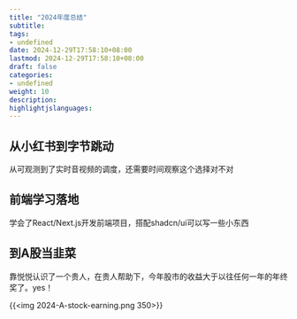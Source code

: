 ```yaml
---
title: "2024年度总结"
subtitle:
tags: 
- undefined
date: 2024-12-29T17:58:10+08:00
lastmod: 2024-12-29T17:58:10+08:00
draft: false
categories: 
- undefined
weight: 10
description:
highlightjslanguages:
---
```


<!-- more -->

## 从小红书到字节跳动

从可观测到了实时音视频的调度，还需要时间观察这个选择对不对

## 前端学习落地

学会了React/Next.js开发前端项目，搭配shadcn/ui可以写一些小东西

## 到A股当韭菜

靠悦悦认识了一个贵人，在贵人帮助下，今年股市的收益大于以往任何一年的年终奖了。yes！

{{<img 2024-A-stock-earning.png 350>}}